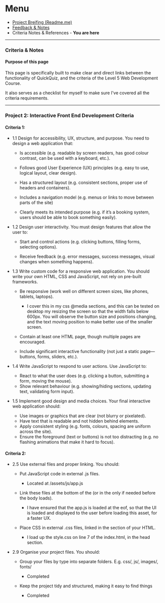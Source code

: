# Menu

- <a href="/Readme.md">Project Breifing (Readme.me)</a>
- <a href="Feedback_Notes.md">Feedback & Notes</a>
- Criteria Notes & References - <b>You are here</b>
---

### Criteria & Notes 

#### **Purpose of this page**

This page is specifically built to make clear and direct links between the functionality of QuickQuiz, and the criteria of the Level 5 Web Development Course. 

It also serves as a checklist for myself to make sure I've covered all the criteria requirements.

---

### Project 2: Interactive Front End Development Criteria

#### Criteria 1:

- 1.1 Design for accessibility, UX, structure, and purpose. You need to
design a web application that:
    
    - Is accessible (e.g. readable by screen readers, has good colour contrast, can be used with a keyboard, etc.).
    
    - Follows good User Experience (UX) principles (e.g. easy to use, logical layout, clear design).
    
    - Has a structured layout (e.g. consistent sections, proper use of headers and containers).

    - Includes a navigation model (e.g. menus or links to move between parts of the site)

    - Clearly meets its intended purpose (e.g. if it’s a booking system, users should be able to book something easily).

- 1.2 Design user interactivity. You must design features that allow the user to:

    - Start and control actions (e.g. clicking buttons, filling forms, selecting options).

    - Receive feedback (e.g. error messages, success messages, visual changes when something happens).

- 1.3 Write custom code for a responsive web application. You should
write your own HTML, CSS and JavaScript, not rely on pre-built frameworks.

    - Be responsive (work well on different screen sizes, like phones, tablets, laptops).
        - I cover this in my css @media sections, and this can be tested on desktop my resizing the screen so that the width falls below 600px. You will observe the button size and positions changing, and the text moving position to make better use of the smaller screen.

    - Contain at least one HTML page, though multiple pages are encouraged.
    - Include significant interactive functionality (not just a static page—buttons, forms, sliders, etc.).


- 1.4 Write JavaScript to respond to user actions. Use JavaScript to:

    - React to what the user does (e.g. clicking a button, submitting a form, moving the mouse).
    - Show relevant behaviour (e.g. showing/hiding sections, updating text, validating form input).

- 1.5 Implement good design and media choices. Your final interactive
web application should:

    - Use images or graphics that are clear (not blurry or pixelated).
    - Have text that is readable and not hidden behind elements.
    - Apply consistent styling (e.g. fonts, colours, spacing are uniform across the site).
    - Ensure the foreground (text or buttons) is not too distracting (e.g. no flashing animations that make it hard to focus).



#### Criteria 2:

- 2.5 Use external files and proper linking. You should:

    - Put JavaScript code in external .js files.
        - Located at /assets/js/app.js

    - Link these files at the bottom of the <body> (or in the <head> only if needed before the body loads).
        - I have ensured that the app.js is loaded at the eof, so that the UI is loaded and displayed to the user before loading this asset, for a faster UX.

    - Place CSS in external .css files, linked in the <head> section of your HTML.
        - I load up the style.css on line 7 of the index.html, in the head section.





- 2.9 Organise your project files. You should:

    - Group your files by type into separate folders. E.g. css/, js/, images/, fonts/
        - Completed

    - Keep the project tidy and structured, making it easy to find things
        - Completed
